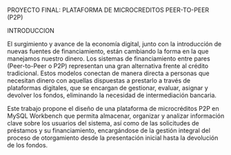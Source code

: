 PROYECTO FINAL: PLATAFORMA DE MICROCREDITOS PEER-TO-PEER (P2P)

INTRODUCCION

El surgimiento y avance de la economía digital, junto con la introducción de nuevas fuentes de financiamiento, están cambiando la forma en la que manejamos nuestro dinero. Los sistemas de financiamiento entre pares (Peer-to-Peer o P2P) representan una gran alternativa frente al crédito tradicional. Estos modelos conectan de manera directa a personas que necesitan dinero con aquellas dispuestas a prestarlo a través de plataformas digitales, que se encargan de gestionar, evaluar, asignar y devolver los fondos, eliminando la necesidad de intermediación bancaria.

Este trabajo propone el diseño de una plataforma de microcréditos P2P en MySQL Workbench que permita almacenar, organizar y analizar información clave sobre los usuarios del sistema, así como de las solicitudes de préstamos y su financiamiento, encargándose de la gestión integral del proceso de otorgamiento desde la presentación inicial hasta la devolución de los fondos.


